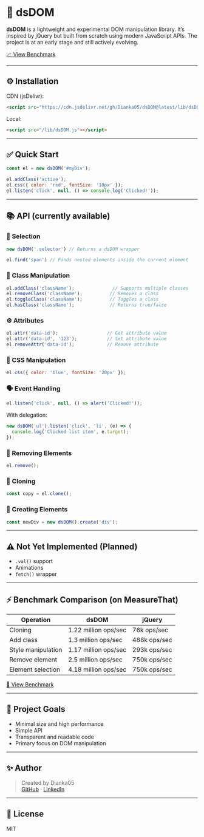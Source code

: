 # 🚀 dsDOM

**dsDOM** is a lightweight and experimental DOM manipulation library. It’s inspired by jQuery but built from scratch using modern JavaScript APIs. The project is at an early stage and still actively evolving.

[📈 View Benchmark](https://www.measurethat.net/Benchmarks/ShowResult/599034)

---

## ⚙️ Installation

CDN (jsDelivr):

```html
<script src="https://cdn.jsdelivr.net/gh/Dianka05/dsDOM@latest/lib/dsDOM.js"></script>
```

Local:

```html
<script src="/lib/dsDOM.js"></script>
```

---

## ✅ Quick Start

```js
const el = new dsDOM('#myDiv');

el.addClass('active');
el.css({ color: 'red', fontSize: '18px' });
el.listen('click', null, () => console.log('Clicked!'));
```

---

## 📚 API (currently available)

### 🔎 Selection

```js
new dsDOM('.selector') // Returns a dsDOM wrapper
```

```js
el.find('span') // Finds nested elements inside the current element
```

### 🎨 Class Manipulation

```js
el.addClass('className');              // Supports multiple classes
el.removeClass('className');          // Removes a class
el.toggleClass('className');          // Toggles a class
el.hasClass('className');             // Returns true/false
```

### ⚙️ Attributes

```js
el.attr('data-id');                  // Get attribute value
el.attr('data-id', '123');           // Set attribute value
el.removeAttr('data-id');            // Remove attribute
```

### 🧬 CSS Manipulation

```js
el.css({ color: 'blue', fontSize: '20px' });
```

### 🗣 Event Handling

```js
el.listen('click', null, () => alert('Clicked!'));
```

With delegation:

```js
new dsDOM('ul').listen('click', 'li', (e) => {
  console.log('Clicked list item', e.target);
});
```

### 🧽 Removing Elements

```js
el.remove();
```

### 🔁 Cloning

```js
const copy = el.clone();
```

### 🧱 Creating Elements

```js
const newDiv = new dsDOM().create('div');
```

---

## ⚠️ Not Yet Implemented (Planned)

- `.val()` support
- Animations
- `fetch()` wrapper

---



## ⚡ Benchmark Comparison (on MeasureThat)

| Operation               | dsDOM                | jQuery               |
|------------------------|----------------------|----------------------|
| Cloning                | 1.22 million ops/sec | 76k ops/sec          |
| Add class              | 1.3 million ops/sec  | 488k ops/sec         |
| Style manipulation     | 1.17 million ops/sec | 293k ops/sec         |
| Remove element         | 2.5 million ops/sec  | 750k ops/sec         |
| Element selection      | 4.18 million ops/sec | 750k ops/sec         |

[🔗 View Benchmark](https://www.measurethat.net/Benchmarks/ShowResult/599034)

---

## 👀 Project Goals

- Minimal size and high performance
- Simple API
- Transparent and readable code
- Primary focus on DOM manipulation

---

## ✨ Author

> Created by Dianka05  
[GitHub](https://github.com/Dianka05) · [LinkedIn](https://www.linkedin.com/in/dianastoyka)

---

## 📝 License

MIT
